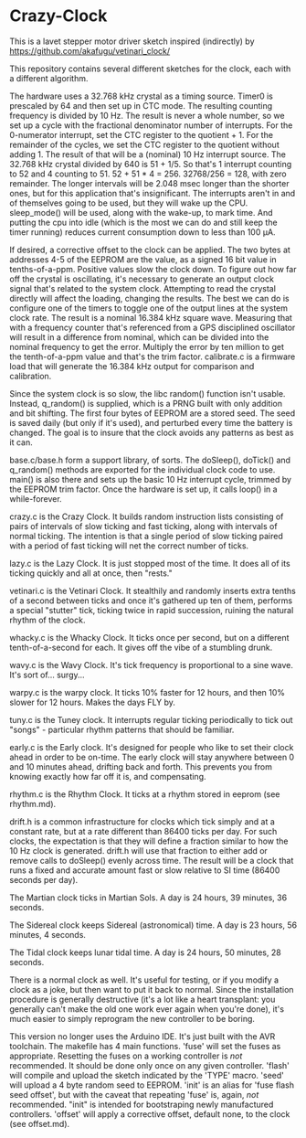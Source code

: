 Crazy-Clock
===========

This is a lavet stepper motor driver sketch inspired (indirectly) by https://github.com/akafugu/vetinari_clock/

This repository contains several different sketches for the clock, each with a different algorithm.

The hardware uses a 32.768 kHz crystal as a timing source. Timer0 is prescaled by 64 and then set up in CTC mode. The resulting counting frequency is divided by 10 Hz. The result is never a whole number, so we set up a cycle with the fractional denominator number of interrupts. For the 0-numerator interrupt, set the CTC register to the quotient + 1. For the remainder of the cycles, we set the CTC register to the quotient without adding 1. The result of that will be a (nominal) 10 Hz interrupt source. The 32.768 kHz crystal divided by 640 is 51 + 1/5. So that's 1 interrupt counting to 52 and 4 counting to 51. 52 + 51 * 4 = 256. 32768/256 = 128, with zero remainder. The longer intervals will be 2.048 msec longer than the shorter ones, but for this application that's insignificant. The interrupts aren't in and of themselves going to be used, but they will wake up the CPU. sleep_mode() will be used, along with the wake-up, to mark time. And putting the cpu into idle (which is the most we can do and still keep the timer running) reduces current consumption down to less than 100 µA.

If desired, a corrective offset to the clock can be applied. The two bytes at addresses 4-5 of the EEPROM are the value, as a signed 16 bit value in tenths-of-a-ppm. Positive values slow the clock down. To figure out how far off the crystal is oscillating, it's necessary to generate an output clock signal that's related to the system clock. Attempting to read the crystal directly will affect the loading, changing the results. The best we can do is configure one of the timers to toggle one of the output lines at the system clock rate. The result is a nominal 16.384 kHz square wave. Measuring that with a frequency counter that's referenced from a GPS disciplined oscillator will result in a difference from nominal, which can be divided into the nominal frequency to get the error. Multiply the error by ten million to get the tenth-of-a-ppm value and that's the trim factor. calibrate.c is a firmware load that will generate the 16.384 kHz output for comparison and calibration.

Since the system clock is so slow, the libc random() function isn't usable. Instead, q_random() is supplied, which is a PRNG built with only addition and bit shifting. The first four bytes of EEPROM are a stored seed. The seed is saved daily (but only if it's used), and perturbed every time the battery is changed. The goal is to insure that the clock avoids any patterns as best as it can.

base.c/base.h form a support library, of sorts. The doSleep(), doTick() and q_random() methods are exported for the individual clock code to use. main() is also there and sets up the basic 10 Hz interrupt cycle, trimmed by the EEPROM trim factor. Once the hardware is set up, it calls loop() in a while-forever.

crazy.c is the Crazy Clock. It builds random instruction lists consisting of pairs of intervals of slow ticking and fast ticking, along with intervals of normal ticking. The intention is that a single period of slow ticking paired with a period of fast ticking will net the correct number of ticks.

lazy.c is the Lazy Clock. It is just stopped most of the time. It does all of its ticking quickly and all at once, then "rests."

vetinari.c is the Vetinari Clock. It stealthily and randomly inserts extra tenths of a second between ticks and once it's gathered up ten of them, performs a special "stutter" tick, ticking twice in rapid succession, ruining the natural rhythm of the clock.

whacky.c is the Whacky Clock. It ticks once per second, but on a different tenth-of-a-second for each. It gives off the vibe of a stumbling drunk.

wavy.c is the Wavy Clock. It's tick frequency is proportional to a sine wave. It's sort of... surgy...

warpy.c is the warpy clock. It ticks 10% faster for 12 hours, and then 10% slower for 12 hours. Makes the days FLY by.

tuny.c is the Tuney clock. It interrupts regular ticking periodically to tick out "songs" - particular rhythm patterns that should be familiar.

early.c is the Early clock. It's designed for people who like to set their clock ahead in order to be on-time. The early clock will stay anywhere between 0 and 10 minutes ahead, drifting back and forth. This prevents you from knowing exactly how far off it is, and compensating.

rhythm.c is the Rhythm Clock. It ticks at a rhythm stored in eeprom (see rhythm.md).

drift.h is a common infrastructure for clocks which tick simply and at a constant rate, but at a rate different than 86400 ticks per day. For such clocks, the expectation is that they will define a fraction similar to how the 10 Hz clock is generated. drift.h will use that fraction to either add or remove calls to doSleep() evenly across time. The result will be a clock that runs a fixed and accurate amount fast or slow relative to SI time (86400 seconds per day).

The Martian clock ticks in Martian Sols. A day is 24 hours, 39 minutes, 36 seconds.

The Sidereal clock keeps Sidereal (astronomical) time. A day is 23 hours, 56 minutes, 4 seconds.

The Tidal clock keeps lunar tidal time. A day is 24 hours, 50 minutes, 28 seconds.

There is a normal clock as well. It's useful for testing, or if you modify a clock as a joke, but then want to put it back to normal. Since the installation procedure is generally destructive (it's a lot like a heart transplant: you generally can't make the old one work ever again when you're done), it's much easier to simply reprogram the new controller to be boring.

This version no longer uses the Arduino IDE. It's just built with the AVR toolchain. The makefile has 4 main functions. 'fuse' will set the fuses as appropriate. Resetting the fuses on a working controller is *not* recommended. It should be done only once on any given controller. 'flash' will compile and upload the sketch indicated by the 'TYPE' macro. 'seed' will upload a 4 byte random seed to EEPROM. 'init' is an alias for 'fuse flash seed offset', but with the caveat that repeating 'fuse' is, again, *not* recommended. "init" is intended for bootstraping newly manufactured controllers. 'offset' will apply a corrective offset, default none, to the clock (see offset.md).

